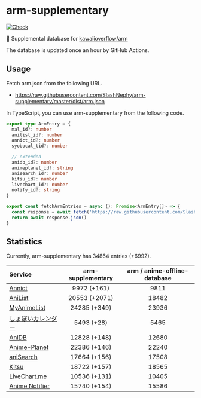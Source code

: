 # arm-supplementary

[![Check](https://github.com/SlashNephy/arm-supplementary/actions/workflows/check-node.yml/badge.svg)](https://github.com/SlashNephy/arm-supplementary/actions/workflows/check-node.yml)

💊 Supplemental database for [kawaiioverflow/arm](https://github.com/kawaiioverflow/arm)

The database is updated once an hour by GitHub Actions.

## Usage

Fetch arm.json from the following URL.

- https://raw.githubusercontent.com/SlashNephy/arm-supplementary/master/dist/arm.json

In TypeScript, you can use arm-supplementary from the following code.

```TypeScript
export type ArmEntry = {
  mal_id?: number
  anilist_id?: number
  annict_id?: number
  syobocal_tid?: number

  // extended
  anidb_id?: number
  animeplanet_id?: string
  anisearch_id?: number
  kitsu_id?: number
  livechart_id?: number
  notify_id?: string
}

export const fetchArmEntries = async (): Promise<ArmEntry[]> => {
  const response = await fetch('https://raw.githubusercontent.com/SlashNephy/arm-supplementary/master/dist/arm.json')
  return await response.json()
}
```

## Statistics

Currently, arm-supplementary has 34864 entries (+6992).

| Service                                     | arm-supplementary | arm / anime-offline-database |
| :------------------------------------------ | :---------------: | :--------------------------: |
| [Annict](https://annict.com)                |    9972 (+161)    |             9811             |
| [AniList](https://anilist.co)               |   20553 (+2071)   |            18482             |
| [MyAnimeList](https://myanimelist.net)      |   24285 (+349)    |            23936             |
| [しょぼいカレンダー](https://cal.syoboi.jp) |    5493 (+28)     |             5465             |
| [AniDB](https://anidb.net)                  |   12828 (+148)    |            12680             |
| [Anime-Planet](https://anime-planet.com)    |   22386 (+146)    |            22240             |
| [aniSearch](https://anisearch.com)          |   17664 (+156)    |            17508             |
| [Kitsu](https://kitsu.io)                   |   18722 (+157)    |            18565             |
| [LiveChart.me](https://livechart.me)        |   10536 (+131)    |            10405             |
| [Anime Notifier](https://notify.moe)        |   15740 (+154)    |            15586             |

